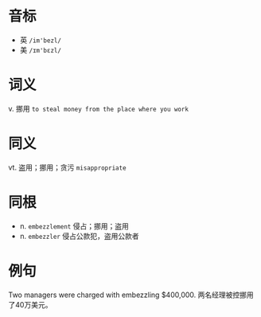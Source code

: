 # 音标

- 英 `/im'bezl/`
- 美 `/ɪm'bɛzl/`

# 词义

v. 挪用
`to steal money from the place where you work`

# 同义

vt. 盗用；挪用；贪污
`misappropriate`

# 同根

- n. `embezzlement` 侵占；挪用；盗用
- n. `embezzler` 侵占公款犯，盗用公款者

# 例句

Two managers were charged with embezzling $400,000.
两名经理被控挪用了40万美元。


